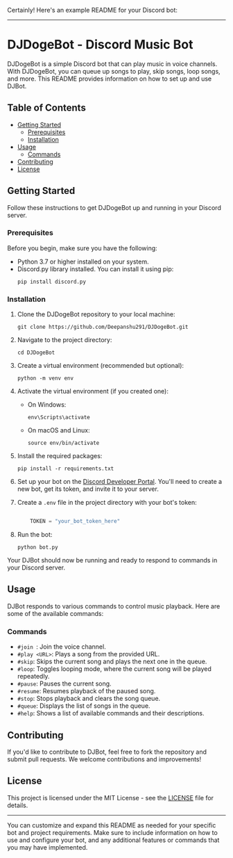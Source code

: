 Certainly! Here's an example README for your Discord bot:

---

# DJDogeBot - Discord Music Bot

DJDogeBot is a simple Discord bot that can play music in voice channels. With DJDogeBot, you can queue up songs to play, skip songs, loop songs, and more. This README provides information on how to set up and use DJBot.

## Table of Contents

- [Getting Started](#getting-started)
  - [Prerequisites](#prerequisites)
  - [Installation](#installation)
- [Usage](#usage)
  - [Commands](#commands)
- [Contributing](#contributing)
- [License](#license)

## Getting Started

Follow these instructions to get DJDogeBot up and running in your Discord server.

### Prerequisites

Before you begin, make sure you have the following:

- Python 3.7 or higher installed on your system.
- Discord.py library installed. You can install it using pip:
  ```shell
  pip install discord.py
  ```

### Installation

1. Clone the DJDogeBot repository to your local machine:
   ```shell
   git clone https://github.com/Deepanshu291/DJDogeBot.git
   ```

2. Navigate to the project directory:
   ```shell
   cd DJDogeBot
   ```

3. Create a virtual environment (recommended but optional):
   ```shell
   python -m venv env
   ```

4. Activate the virtual environment (if you created one):
   - On Windows:
     ```shell
     env\Scripts\activate
     ```
   - On macOS and Linux:
     ```shell
     source env/bin/activate
     ```

5. Install the required packages:
   ```shell
   pip install -r requirements.txt
   ```

6. Set up your bot on the [Discord Developer Portal](https://discord.com/developers/applications). You'll need to create a new bot, get its token, and invite it to your server.

7. Create a `.env` file in the project directory with your bot's token:
   ```py
   
       TOKEN = "your_bot_token_here"
   
   ```

8. Run the bot:
   ```shell
   python bot.py
   ```

Your DJBot should now be running and ready to respond to commands in your Discord server.

## Usage

DJBot responds to various commands to control music playback. Here are some of the available commands:

### Commands

- `#join `: Join the voice channel.
- `#play <URL>`: Plays a song from the provided URL.
- `#skip`: Skips the current song and plays the next one in the queue.
- `#loop`: Toggles looping mode, where the current song will be played repeatedly.
- `#pause`: Pauses the current song.
- `#resume`: Resumes playback of the paused song.
- `#stop`: Stops playback and clears the song queue.
- `#queue`: Displays the list of songs in the queue.
- `#help`: Shows a list of available commands and their descriptions.

## Contributing

If you'd like to contribute to DJBot, feel free to fork the repository and submit pull requests. We welcome contributions and improvements!

## License

This project is licensed under the MIT License - see the [LICENSE](LICENSE) file for details.

---

You can customize and expand this README as needed for your specific bot and project requirements. Make sure to include information on how to use and configure your bot, and any additional features or commands that you may have implemented.